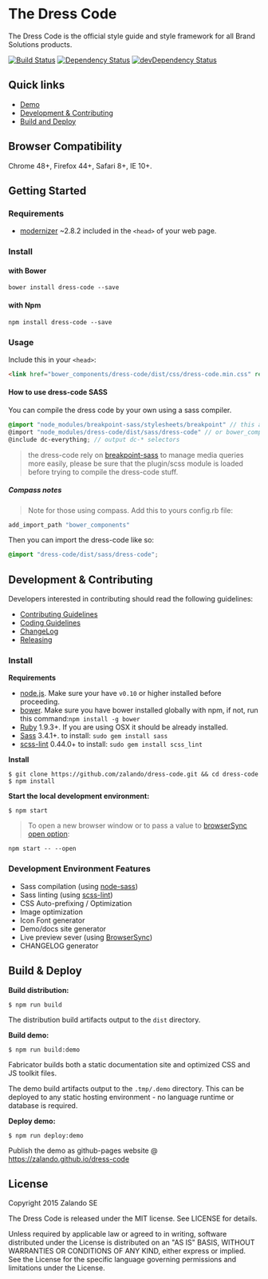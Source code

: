 # The Dress Code

The Dress Code is the official style guide and style framework for all Brand Solutions products.

[![Build Status](https://travis-ci.org/zalando/dress-code.svg?branch=master)](https://travis-ci.org/zalando/dress-code)
[![Dependency Status](https://david-dm.org/zalando/dress-code.svg)](https://david-dm.org/zalando/dress-code)
[![devDependency Status](https://david-dm.org/zalando/dress-code/dev-status.svg)](https://david-dm.org/zalando/dress-code#info=devDependencies)

## Quick links

* [Demo](http://zalando.github.io/dress-code/)
* [Development & Contributing](#development)
* [Build and Deploy](#build-and-deploy)

## Browser Compatibility

Chrome 48+, Firefox 44+, Safari 8+, IE 10+.

## Getting Started

### Requirements

* [modernizer](https://modernizr.com/) ~2.8.2 included in the ```<head>``` of your web page.

### Install

#### with Bower

```
bower install dress-code --save
```

#### with Npm

```
npm install dress-code --save
```

### Usage


Include this in your ```<head>```:

```html
<link href="bower_components/dress-code/dist/css/dress-code.min.css" rel="stylesheet">
```

#### How to use dress-code SASS 

You can compile the dress code by your own using a sass compiler.

```scss
@import "node_modules/breakpoint-sass/stylesheets/breakpoint" // this a required dependency, load this before loading the dress-code
@import "node_modules/dress-code/dist/sass/dress-code" // or bower_components/dress-code/dist/sass/dress-code
@include dc-everything; // output dc-* selectors
```

> the dress-code rely on [breakpoint-sass](https://github.com/at-import/breakpoint) to manage media queries
more easily, please be sure that the plugin/scss module is loaded before trying to compile the dress-code stuff. 


##### Compass notes

> Note for those using compass. Add this to yours config.rb file: 
```rb
add_import_path "bower_components"
```
Then you can import the dress-code like so: 
```scss
@import "dress-code/dist/sass/dress-code";
```

## <a name="development"> Development & Contributing

Developers interested in contributing should read the following guidelines:

- [Contributing Guidelines](docs/guides/CONTRIBUTING.md)
- [Coding Guidelines](docs/guides/CODING.md)
- [ChangeLog](CHANGELOG.md)
- [Releasing](docs/guides/RELEASING.md)

### Install

**Requirements**

* [node.js](http://nodejs.org). Make sure your have `v0.10` or higher installed before proceeding.
* [bower](http://bower.io/). Make sure you have bower installed globally with npm, if not, run this command:```npm install -g bower```
* [Ruby](https://www.ruby-lang.org/en/documentation/installation/) 1.9.3+. If you are using OSX it should be already installed.
* [Sass](http://sass-lang.com/install) 3.4.1+. to install: ```sudo gem install sass```
* [scss-lint](https://github.com/brigade/scss-lint) 0.44.0+ to install: ```sudo gem install scss_lint```

**Install**

```
$ git clone https://github.com/zalando/dress-code.git && cd dress-code
$ npm install
```

**Start the local development environment:**

```
$ npm start
```

> To open a new browser window or to pass a value to [browserSync open option](https://www.browsersync.io/docs/options/#option-open): 
```
npm start -- --open
```

### Development Environment Features

- Sass compilation (using [node-sass](https://github.com/sass/node-sass))
- Sass linting (using [scss-lint](https://github.com/brigade/scss-lint))
- CSS Auto-prefixing / Optimization
- Image optimization
- Icon Font generator
- Demo/docs site generator
- Live preview sever (using [BrowserSync](http://www.browsersync.io/)) 
- CHANGELOG generator

## <a name="build-and-deploy"> Build & Deploy

**Build distribution:**

```
$ npm run build
```

The distribution build artifacts output to the `dist` directory.


**Build demo:**

```
$ npm run build:demo
```

Fabricator builds both a static documentation site and optimized CSS and JS toolkit files.

The demo build artifacts output to the `.tmp/.demo` directory. This can be deployed to any static hosting environment - no language runtime or database is required.


**Deploy demo:**

```
$ npm run deploy:demo
```

Publish the demo as github-pages website @ https://zalando.github.io/dress-code


## License

Copyright 2015 Zalando SE

The Dress Code is released under the MIT license. See LICENSE for details.

Unless required by applicable law or agreed to in writing, software distributed under the License is distributed on an "AS IS" BASIS, 
WITHOUT WARRANTIES OR CONDITIONS OF ANY KIND, either express or implied. See the License for the specific language governing permissions and limitations under the License.
